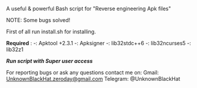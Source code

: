 A useful & powerful Bash script for "Reverse engineering Apk files"

NOTE: Some bugs solved!

First of all run install.sh for installing.

**Required** :
-: Apktool +2.3.1
-: Apksigner
-: lib32stdc++6
-: lib32ncurses5
-: lib32z1

***Run script with Super user access***

For reporting bugs or ask any questions contact me on:
Gmail: UnknownBlackHat.zeroday@gmail.com
Telegram: @UnknownBlackHat
